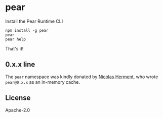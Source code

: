 # pear

Install the Pear Runtime CLI

```
npm install -g pear
pear
pear help
```

That's it!

## 0.x.x line

The `pear` namespace was kindly donated by [Nicolas Herment](https://github.com/nherment),
who wrote `pear@0.x.x` as an in-memory cache.

## License

Apache-2.0
